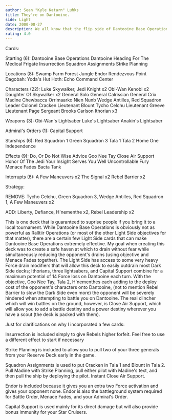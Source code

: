 ```yaml
---
author: Sean "Kyle Katarn" Luhks
title: They're on Dantooine.
side: Light
date: 2000-08-27
description: We all know that the flip side of Dantooine Base Operations should have been exactly like Ralltiir Operations, but this objective can still be used to make a kickass deck.
rating: 4.0
---
```

Cards: 

Starting (6):
Dantooine Base Operations
Dantooine
Heading For The Medical Frigate
Insurrection
Squadron Assignments
Strike Planning

Locations (8):
Swamp
Farm
Forest
Jungle
Endor
Rendezvous Point
Dagobah: Yoda's Hut
Hoth: Echo Command Center

Characters (22):
Luke Skywalker, Jedi Knight x2
Obi-Wan Kenobi x2
Daughter Of Skywalker x2
General Solo
General Calrissian
General Crix Madine
Chewbacca
Orrimaarko
Nien Nunb
Wedge Antilles, Red Squadron Leader
Colonel Cracken
Lieutenant Blount
Tycho Celchu
Lieutenant Greeve
Lieutenant Page
Sergeant Brooks Carlson
Ithorian x3

Weapons (3):
Obi-Wan's Lightsaber
Luke's Lightsaber
Anakin's Lightsaber

Admiral's Orders (1):
Capital Support

Starships (6):
Red Squadron 1
Green Squadron 3
Tala 1
Tala 2
Home One
Independence

Effects (9):
Do, Or Do Not
Wise Advice
Goo Nee Tay
Close Air Support
Honor Of The Jedi
Your Insight Serves You Well
Uncontrollable Fury
Menace Fades
Bacta Tank

Interrupts (6):
A Few Maneuvers x2
The Signal x2
Rebel Barrier x2

Strategy: 

REMOVE: Tycho Celchu, Green Squadron 3, Wedge Antilles, Red Squadron 1, A Few Maneuvers x2

ADD: Liberty, Defiance, H'nementhe x2, Rebel Leadership x2

This is one deck that is guaranteed to suprise people if you bring it to a local tournament.  While Dantooine Base Operations is obviously not as powerful as Ralltiir Operations (or most of the other Light Side objectives for that matter), there are a certain few Light Side cards that can make Dantooine Base Operations extremely effective.  My goal when creating this deck was to create a safe haven at which to drain without fear while simultaneously reducing the opponent's drains (using objective and Menace Fades together).  The Light Side has access to some very heavy Force drain modifiers that will allow this deck to easily outdrain most Dark Side decks; Ithorians, three lightsabers, and Capital Support combine for a maximum potential of 14 Force loss on Dantooine each turn.  With the objective, Goo Nee Tay, Tala 2, H'nementhes each adding to the deploy cost of the opponent's characters onto Dantooine, (not to mention Rebel Barrier to slow the Dark Side even more) the opponent will be severely hindered when attempting to battle you on Dantooine.  The real clincher which will win battles on the ground, however, is Close Air Support, which will allow you to add a battle destiny and a power destiny wherever you have a scout (the deck is packed with them).

Just for clarifications on why I incorporated a few cards:

Insurrection is included simply to give Rebels higher forfeit.	Feel free to use a different effect to start if necessary

Strike Planning is included to allow you to pull two of your three generals from your Reserve Deck early in the game.

Squadron Assignments is used to put Cracken in Tala 1 and Blount in Tala 2.  Pull Madine with Strike Planning, pull either pilot with Madine's text, and then pull the ship by deploying the pilot.  Instant Close Air Support.

Endor is included because it gives you an extra two Force activation and gives your opponent none.  Endor is also the battleground system required for Battle Order, Menace Fades, and your Admiral's Order.

Capital Support is used mainly for its direct damage but will also provide bonus immunity for your Star Cruisers.   